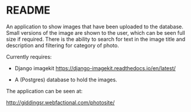 # README #

An application to show images that have been uploaded to the database. Small versions of the image are shown to the user, which can be seen full size if required. There is the ability to search for text in the image title and description and filtering for category of photo.

Currently requires:

- Django imagekit 
    https://django-imagekit.readthedocs.io/en/latest/

- A (Postgres) database to hold the images.

The application can be seen at:

http://giddingsr.webfactional.com/photosite/